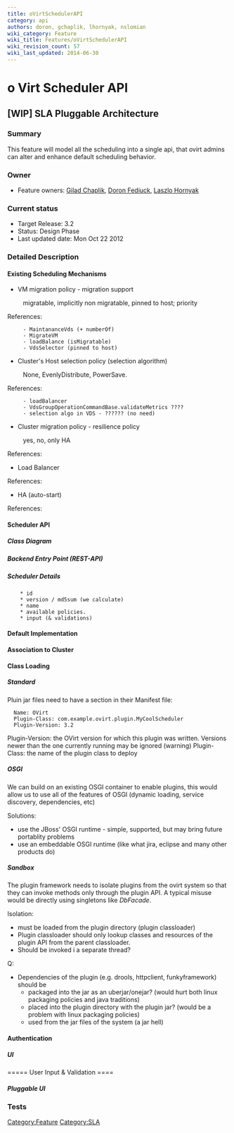 ```yaml
---
title: oVirtSchedulerAPI
category: api
authors: doron, gchaplik, lhornyak, nslomian
wiki_category: Feature
wiki_title: Features/oVirtSchedulerAPI
wiki_revision_count: 57
wiki_last_updated: 2014-06-30
---
```


# o Virt Scheduler API

## [WIP] SLA Pluggable Architecture

### Summary

This feature will model all the scheduling into a single api, that ovirt admins can alter and enhance default scheduling behavior.

### Owner

*   Feature owners: [ Gilad Chaplik](User:gchaplik), [ Doron Fediuck](User:dfediuck), [ Laszlo Hornyak](User:lhornyak)

### Current status

*   Target Release: 3.2
*   Status: Design Phase
*   Last updated date: Mon Oct 22 2012

### Detailed Description

#### Existing Scheduling Mechanisms

*   VM migration policy - migration support

         migratable, implicitly non migratable, pinned to host; priority

References:

         - MaintananceVds (+ numberOf)
         - MigrateVM
         - loadBalance (isMigratable)
         - VdsSelector (pinned to host)

*   Cluster's Host selection policy (selection algorithm)

         None, EvenlyDistribute, PowerSave.

References:

         - loadBalancer
         - VdsGroupOperationCommandBase.validateMetrics ????
         - selection algo in VDS - ?????? (no need)

*   Cluster migration policy - resilience policy

         yes, no, only HA

References:

*   Load Balancer

References:

*   HA (auto-start)

References:

#### Scheduler API

##### Class Diagram

##### Backend Entry Point (REST-API)

##### Scheduler Details

        * id
        * version / md5sum (we calculate)
        * name
        * available policies.
        * input (& validations)

#### Default Implementation

#### Association to Cluster

#### Class Loading

##### Standard

Pluin jar files need to have a section in their Manifest file:

      Name: OVirt
      Plugin-Class: com.example.ovirt.plugin.MyCoolScheduler
      Plugin-Version: 3.2

Plugin-Version: the OVirt version for which this plugin was written. Versions newer than the one currently running may be ignored (warning) Plugin-Class: the name of the plugin class to deploy

##### OSGI

We can build on an existing OSGI container to enable plugins, this would allow us to use all of the features of OSGI (dynamic loading, service discovery, dependencies, etc)

Solutions:

*   use the JBoss' OSGI runtime - simple, supported, but may bring future portablity problems
*   use an embeddable OSGI runtime (like what jira, eclipse and many other products do)

##### Sandbox

The plugin framework needs to isolate plugins from the ovirt system so that they can invoke methods only through the plugin API. A typical misuse would be directly using singletons like *DbFacade*.

Isolation:

*   must be loaded from the plugin directory (plugin classloader)
*   Plugin classloader should only lookup classes and resources of the plugin API from the parent classloader.
*   Should be invoked i a separate thread?

Q:

*   Dependencies of the plugin (e.g. drools, httpclient, funkyframework) should be
    -   packaged into the jar as an uberjar/onejar? (would hurt both linux packaging policies and java traditions)
    -   placed into the plugin directory with the plugin jar? (would be a problem with linux packaging policies)
    -   used from the jar files of the system (a jar hell)

#### Authentication

##### UI

===== User Input & Validation ====

##### Pluggable UI

### Tests

<Category:Feature> <Category:SLA>
